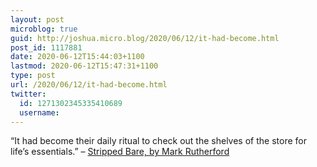 ```yaml
---
layout: post
microblog: true
guid: http://joshua.micro.blog/2020/06/12/it-had-become.html
post_id: 1117881
date: 2020-06-12T15:44:03+1100
lastmod: 2020-06-12T15:47:31+1100
type: post
url: /2020/06/12/it-had-become.html
twitter:
  id: 1271302345335410689
  username: 
---
```

“It had become their daily ritual to check out the shelves of the store for life’s essentials.” – [Stripped Bare, by Mark Rutherford](https://markrutherfordwrites.com/blog/stripped-bare)
